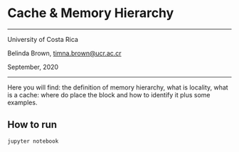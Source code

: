 # Cache & Memory Hierarchy


----------

University of Costa Rica

Belinda Brown, timna.brown@ucr.ac.cr

September, 2020

----------


Here you will find: the definition of memory hierarchy, 
what is locality, what is a cache: where do place the 
block and how to identify it plus some examples.



## How to run

~~~~
jupyter notebook
~~~~
